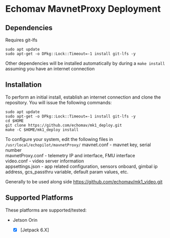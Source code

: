 # Echomav MavnetProxy Deployment


## Dependencies

Requires git-lfs
```
sudo apt update
sudo apt-get -o DPkg::Lock::Timeout=-1 install git-lfs -y
```

Other dependencies will be installed automatically by during a `make install` assuming you have an internet connection  

## Installation

To perform an initial install, establish an internet connection and clone the repository.
You will issue the following commands:
```
sudo apt update
sudo apt-get -o DPkg::Lock::Timeout=-1 install git-lfs -y
cd $HOME
git clone https://github.com/echomav/mk1_deploy.git
make -C $HOME/mk1_deploy install
```

To configure your system, edit the following files in `/usr/local/echopilot/mavnetProxy/`
mavnet.conf - mavnet key, serial number  
mavnetProxy.conf - telemetry IP and interface, FMU interface  
video.conf - video server information  
appsettings.json - app related configuration, sensors onboard, gimbal ip address, gcs_passthru variable, default param values, etc.  

Generally to be used along side https://github.com/echomav/mk1_video.git

## Supported Platforms
These platforms are supported/tested:

 * Jetson Orin
   - [x] [Jetpack 6.X]

